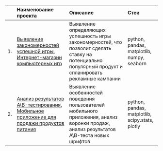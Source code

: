 | | Наименование проекта| Описание| Стек|
| :-------------------- | :-------------------- | :-------------------- | :-------------------- |
| 1. | [Выявление закономерностей успешной игры. Интернет-магазин компьютерных игр](https://github.com/KseniyaAnalyst/projects_in_yandex/tree/master/Best_game_features_Online_games_store)| Выявление определяющих успешность игры закономерностей, что позволит сделать ставку на потенциально популярный продукт и спланировать рекламные кампании | python, pandas, matplotlib, numpy, seaborn |
| 2. | [Анализ результатов A\B-тестирования. Мобильное приложение для продажи продуктов питания](https://github.com/KseniyaAnalyst/projects_in_yandex/tree/master/A_B_tests_Food_sales_mobile_app)| Выявление особенностей поведения пользователей мобильного приложения, анализ воронки продаж, анализ результатов А\В-теста новых шрифтов| python, pandas, matplotlib, scipy.stats, plotly|